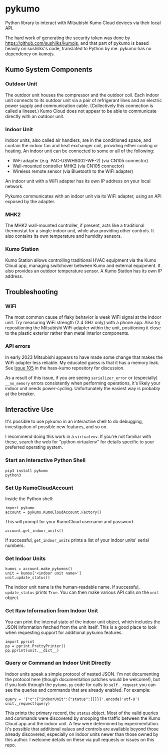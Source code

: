 # pykumo
Python library to interact with Mitsubishi Kumo Cloud devices via their local API.

The hard work of generating the security token was done by https://github.com/sushilks/kumojs, and that part of pykumo is based heavily on sushilks's code, translated to Python by me. pykumo has no dependency on kumojs.

## Kumo System Components

### Outdoor Unit
The outdoor unit houses the compressor and the outdoor coil. Each indoor unit connects to its outdoor unit via a pair of refrigerant lines and an electric power supply and communication cable. (Collectively this connection is called a lineset.) Kumo Cloud does not appear to be able to communicate directly with an outdoor unit.

### Indoor Unit
Indoor units, also called air handlers, are in the conditioned space, and contain the indoor fan and heat exchanger coil, providing either cooling or heating. An indoor unit can be connected to some or all of the following:

* WiFi adapter (e.g. PAC-USWHS002-WF-2) (via CN105 connector)
* Wall-mounted controller MHK2 (via CN105 connector)
* Wireless remote sensor (via Bluetooth to the WiFi adapter)

An indoor unit with a WiFi adapter has its own IP address on your local network.

Pykumo communicates with an indoor unit via its WiFi adapter, using an API exposed by the adapter.

### MHK2
The MHK2 wall-mounted controller, if present, acts like a traditional thermostat for a single indoor unit, while also providing other controls. It also contains its own temperature and humidity sensors.

### Kumo Station
Kumo Station allows controlling traditional HVAC equipment via the Kumo Cloud app, managing switchover between Kumo and external equipment. It also provides an outdoor temperature sensor. A Kumo Station has its own IP address.

## Troubleshooting
### WiFi
The most common cause of flaky behavior is weak WiFi signal at the indoor unit. Try measuring WiFi strength (2.4 GHz only) with a phone app. Also try repositioning the Mitsubishi WiFi adapter within the unit, positioning it close to the plastic exterior rather than metal interior components.

### API errors
In early 2023 Mitsubishi appears to have made some change that makes the WiFi adapter less reliable. My educated guess is that it has a memory leak. See [Issue 105](https://github.com/dlarrick/hass-kumo/issues/105) in the hass-kumo repository for discussion.

As a result of this issue, if you are seeing `serializer_error` or (especially) `__no_memory` errors consistently when performing operations, it's likely your indoor unit needs power-cycling. Unfortunately the easiest way is probably at the breaker.

## Interactive Use
It's possible to use pykumo in an interactive shell to do debugging, investigation of possible new features, and so on.

I recommend doing this work in a `virtualenv`. If you're not familiar with these, search the web for "python virtualenv" for details specific to your preferred operating system.

### Start an Interactive Python Shell
```
pip3 install pykumo
python3
```
### Set Up KumoCloudAccount
Inside the Python shell:
```
import pykumo
account = pykumo.KumoCloudAccount.Factory()
```
This will prompt for your KumoCloud username and password.

```
account.get_indoor_units()
```
If successful, `get_indoor_units` prints a list of your indoor units' serial numbers.

### Get Indoor Units
```
kumos = account.make_pykumos()
unit = kumos['<indoor unit name>']
unit.update_status()
```
The indoor unit name is the human-readable name. If successful, `update_status` prints `True`. You can then make various API calls on the `unit` object.

### Get Raw Information from Indoor Unit
You can print the internal state of the indoor unit object, which includes the JSON information fetched from the unit itself. This is a good place to look when requesting support for additional pykumo features.
```
import pprint
pp = pprint.PrettyPrinter()
pp.pprint(unit.__dict__)
```

### Query or Command an Indoor Unit Directly
Indoor units speak a simple protocol of nested JSON. I'm not documenting the protocol here (though documentation patches would be welcome!), but if you look through the `pykumo.py` code for calls to `self._request` you can see the queries and commands that are already enabled. For example:
```
query = '{"c":{"indoorUnit":{"status":{}}}}'.encode('utf-8')
unit._request(query)
```
This prints the primary record, the `status` object. Most of the valid queries and commands were discovered by snooping the traffic between the Kumo Cloud app and the indoor unit. A few were determined by experimentation. It's possible that additional values and controls are available beyond those already discovered, especially on indoor units newer than those owned by this author. I welcome details on these via pull requests or issues on this repo.
